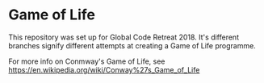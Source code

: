 # Game of Life

This repository was set up for Global Code Retreat 2018.
It's different branches signify different attempts at creating a Game of Life programme.

For more info on Conmway's Game of Life, see https://en.wikipedia.org/wiki/Conway%27s_Game_of_Life